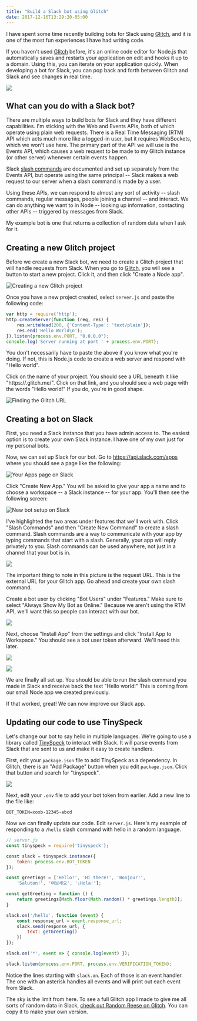 ```yaml
---
title: "Build a Slack bot using Glitch"
date: 2017-12-16T13:29:20-05:00
---
```


I have spent some time recently building bots for Slack using [Glitch](https://glitch.com/), and it is one of the most fun experiences I have had writing code.

If you haven't used [Glitch](https://glitch.com/) before, it's an online code editor for Node.js that automatically saves and restarts your application on edit and hooks it up to a domain. Using this, you can iterate on your application quickly. When developing a bot for Slack, you can pop back and forth between Glitch and Slack and see changes in real time.

![](/img/build-slackbot-glitch/editing-rapidly.gif)

## What can you do with a Slack bot?

There are multiple ways to build bots for Slack and they have different capabilities. I'm sticking with the Web and Events APIs, both of which operate using plain web requests. There is a Real Time Messaging (RTM) API which acts much more like a logged-in user, but it requires WebSockets, which we won't use here. The primary part of the API we will use is the Events API, which causes a web request to be made to my Glitch instance (or other server) whenever certain events happen.

Slack [slash commands](https://api.slack.com/slash-commands) are documented and set up separately from the Events API, but operate using the same principal -- Slack makes a web request to our server when a slash command is made by a user.

Using these APIs, we can respond to almost any sort of activity -- slash commands, regular messages, people joining a channel -- and interact. We can do anything we want to in Node -- looking up information, contacting other APIs -- triggered by messages from Slack.

My example bot is one that returns a collection of random data when I ask for it.

## Creating a new Glitch project

Before we create a new Slack bot, we need to create a Glitch project that will handle requests from Slack. When you go to [Glitch](https://glitch.com/), you will see a button to start a new project. Click it, and then click "Create a Node app".

![Creating a new Glitch project](/img/build-slackbot-glitch/new-glitch-project.png)

Once you have a new project created, select `server.js` and paste the following code:

```js
var http = require('http');
http.createServer(function (req, res) {
    res.writeHead(200, {'Content-Type': 'text/plain'});
    res.end('Hello World\n');
}).listen(process.env.PORT, "0.0.0.0");
console.log('Server running at port ' + process.env.PORT);
```

You don't necessarily have to paste the above if you know what you're doing. If not, this is Node.js code to create a web server and respond with "Hello world".

Click on the name of your project. You should see a URL beneath it like "https://<project-name>.glitch.me/". Click on that link, and you should see a web page with the words "Hello world!" If you do, you're in good shape.

![Finding the Glitch URL](/img/build-slackbot-glitch/glitch-url.png)

## Creating a bot on Slack

First, you need a Slack instance that you have admin access to. The easiest option is to create your own Slack instance. I have one of my own just for my personal bots.

Now, we can set up Slack for our bot. Go to https://api.slack.com/apps where you should see a page like the following:

![Your Apps page on Slack](/img/build-slackbot-glitch/create-bot-1.png)

Click "Create New App." You will be asked to give your app a name and to choose a workspace -- a Slack instance -- for your app. You'll then see the following screen:

![New bot setup on Slack](/img/build-slackbot-glitch/create-bot-features.png)

I've highlighted the two areas under features that we'll work with. Click "Slash Commands" and then "Create New Command" to create a slash command. Slash commands are a way to communicate with your app by typing commands that start with a slash. Generally, your app will reply privately to you. Slash commands can be used anywhere, not just in a channel that your bot is in.

![](/img/build-slackbot-glitch/create-bot-slash-command.png)

The important thing to note in this picture is the request URL. This is the external URL for your Glitch app. Go ahead and create your own slash command.

Create a bot user by clicking "Bot Users" under "Features." Make sure to select "Always Show My Bot as Online." Because we aren't using the RTM API, we'll want this so people can interact with our bot.

![](/img/build-slackbot-glitch/add-bot-user.png)

Next, choose "Install App" from the settings and click "Install App to Workspace." You should see a bot user token afterward. We'll need this later.

![](/img/build-slackbot-glitch/install-app.png)

![](/img/build-slackbot-glitch/bottoken.png)

We are finally all set up. You should be able to run the slash command you made in Slack and receive back the text "Hello world!" This is coming from our small Node app we created previously.

If that worked, great! We can now improve our Slack app.

## Updating our code to use TinySpeck

Let's change our bot to say hello in multiple languages. We're going to use a library called [TinySpeck](https://github.com/johnagan/tinyspeck) to interact with Slack. It will parse events from Slack that are sent to us and make it easy to create handlers.

First, edit your `package.json` file to add TinySpeck as a dependency. In Glitch, there is an "Add Package" button when you edit `package.json`. Click that button and search for "tinyspeck".

![](/img/build-slackbot-glitch/add-dependency.png)

Next, edit your `.env` file to add your bot token from earlier. Add a new line to the file like:

```
BOT_TOKEN=xoxb-12345-abcd
```

Now we can finally update our code. Edit `server.js`. Here's my example of responding to a `/hello` slash command with hello in a random language.

```js
// server.js
const tinyspeck = require('tinyspeck');

const slack = tinyspeck.instance({
    token: process.env.BOT_TOKEN
});

const greetings = ['Hello!', 'Hi there!', 'Bonjour!',
    'Saluton!', '여보세요', '¡Hola!'];

const getGreeting = function () {
    return greetings[Math.floor(Math.random() * greetings.length)];
}

slack.on('/hello', function (event) {
    const response_url = event.response_url;
    slack.send(response_url, {
        text: getGreeting()
    })
});

slack.on('*', event => { console.log(event) });

slack.listen(process.env.PORT, process.env.VERIFICATION_TOKEN);
```

Notice the lines starting with `slack.on`. Each of those is an event handler. The one with an asterisk handles all events and will print out each event from Slack.

The sky is the limit from here. To see a full Glitch app I made to give me all sorts of random data in Slack, [check out Random Reese on Glitch](https://glitch.com/~random-reese). You can copy it to make your own version.

